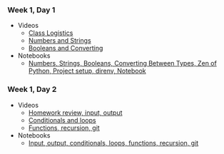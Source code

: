 ### Week 1, Day 1
* Videos
  * [Class Logistics](http://youtu.be/A0pfvwmqf2o)
  * [Numbers and Strings](https://youtu.be/0j0o_2KgxSU)
  * [Booleans and Converting](http://youtu.be/z2hF5HOknmw)
* Notebooks
  * [Numbers, Strings, Booleans, Converting Between Types, Zen of Python, Project setup, direnv, Notebook](w1d1.ipynb)

### Week 1, Day 2
* Videos
  * [Homework review, input, output](http://youtu.be/XhuFMD60d2U)
  * [Conditionals and loops](http://youtu.be/3sY-Yae7W3c)
  * [Functions, recursion, git](http://youtu.be/mYNQy1CUKGM)
* Notebooks
  * [Input, output, conditionals, loops, functions, recursion, git](w1d2.ipynb)
